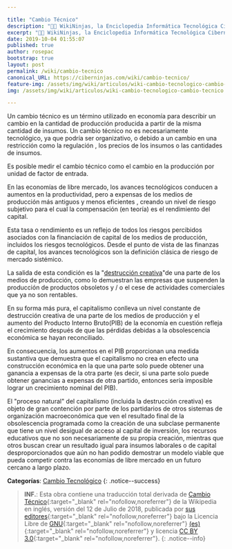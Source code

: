 ```yaml
---

title: "Cambio Técnico"
description: "👨‍💻 WikiNinjas, la Enciclopedia Informática Tecnológica Ciberninjas: Cambio Técnico"
excerpt: "👨‍💻 WikiNinjas, la Enciclopedia Informática Tecnológica Ciberninjas: Cambio Técnico"
date: 2019-10-04 01:55:07
published: true
author: rosepac
bootstrap: true
layout: post
permalink: /wiki/cambio-tecnico
canonical_URL: https://ciberninjas.com/wiki/cambio-tecnico/
feature-img: /assets/img/wiki/articulos/wiki-cambio-tecnologico-cambio-tecnico.webp
img: /assets/img/wiki/articulos/wiki-cambio-tecnologico-cambio-tecnico.webp

---
```


Un cambio técnico es un término utilizado en economía para describir un cambio en la cantidad de producción producida a partir de la misma cantidad de insumos. Un cambio técnico no es necesariamente tecnológico, ya que podría ser organizativo, o debido a un cambio en una restricción como la regulación , los precios de los insumos o las cantidades de insumos.

Es posible medir el cambio técnico como el cambio en la producción por unidad de factor de entrada.

En las economías de libre mercado, los avances tecnológicos conducen a aumentos en la productividad, pero a expensas de los medios de producción más antiguos y menos eficientes , creando un nivel de riesgo subjetivo para el cual la compensación (en teoría) es el rendimiento del capital.

Esta tasa o rendimiento es un reflejo de todos los riesgos percibidos asociados con la financiación de capital de los medios de producción, incluidos los riesgos tecnológicos. Desde el punto de vista de las finanzas de capital, los avances tecnológicos son la definición clásica de riesgo de mercado sistémico.

La salida de esta condición es la "[destrucción creativa](/wiki/destruccion-creativa)"de una parte de los medios de producción, como lo demuestran las empresas que suspenden la producción de productos obsoletos y / o el cese de actividades comerciales que ya no son rentables.

En su forma más pura, el capitalismo conlleva un nivel constante de destrucción creativa de una parte de los medios de producción y el aumento del Producto Interno Bruto(PIB) de la economía en cuestión refleja el crecimiento después de que las pérdidas debidas a la obsolescencia económica se hayan reconciliado.

En consecuencia, los aumentos en el PIB proporcionan una medida sustantiva que demuestra que el capitalismo no crea en efecto una construcción económica en la que una parte solo puede obtener una ganancia a expensas de la otra parte (es decir, si una parte solo puede obtener ganancias a expensas de otra partido, entonces sería imposible lograr un crecimiento nominal del PIB).

El "proceso natural" del capitalismo (incluida la destrucción creativa) es objeto de gran contención por parte de los partidarios de otros sistemas de organización macroeconómica que ven el resultado final de la obsolescencia programada como la creación de una subclase permanente que tiene un nivel desigual de acceso al capital de inversión, los recursos educativos que no son necesariamente de su propia creación, mientras que otros buscan crear un resultado igual para insumos laborales o de capital desproporcionados que aún no han podido demostrar un modelo viable que pueda competir contra las economías de libre mercado en un futuro cercano a largo plazo.

**Categorías**: [Cambio Tecnológico](/wiki/categoria/cambio-tecnologico/)
{: .notice--success}

> **INF.**: Esta obra contiene una traducción total derivada de [Cambio Técnico](https://en.wikipedia.org/wiki/Technical_change){:target="_blank" rel="nofollow,noreferrer"} de la Wikipedia en inglés, versión del 12 de Julio de 2018, publicada por [sus editores](https://en.wikipedia.org/w/index.php?title=Technical_change&action=history){:target="_blank" rel="nofollow,noreferrer"} bajo la Licencia Libre de [GNU](http://www.gnu.org/licenses/licenses.html#GPL){:target="_blank" rel="nofollow,noreferrer"} [(es)](https://es.wikipedia.org/wiki/Wikipedia:Traducci%C3%B3n_no_oficial_de_la_Licencia_de_documentaci%C3%B3n_libre_de_GNU){:target="_blank" rel="nofollow,noreferrer"} y licencia [CC BY 3.0](https://creativecommons.org/licenses/by-sa/3.0/deed.es){:target="_blank" rel="nofollow,noreferrer"}.
{: .notice--info}